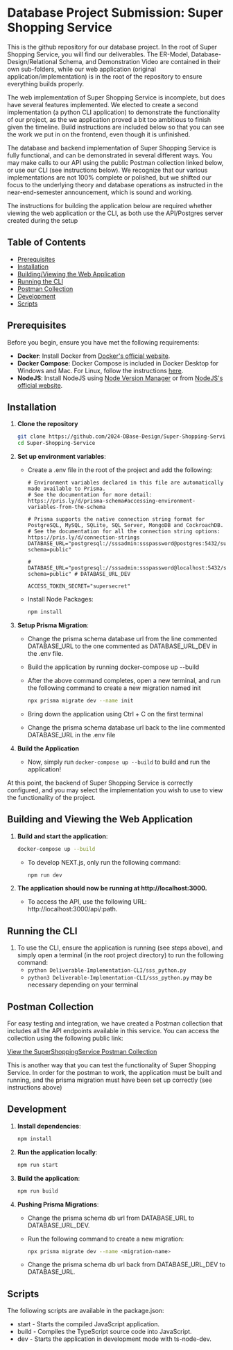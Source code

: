 # Database Project Submission: Super Shopping Service

This is the github repository for our database project. In the root of Super Shopping Service, you will find our deliverables. The ER-Model, Database-Design/Relational Schema, and Demonstration Video are contained in their own sub-folders, while our web application (original application/implementation) is in the root of the repository to ensure everything builds properly.

The web implementation of Super Shopping Service is incomplete, but does have several features implemented. We elected to create a second implementation (a python CLI application) to demonstrate the functionality of our project, as the we application proved a bit too ambitious to finish given the timeline. Build instructions are included below so that you can see the work we put in on the frontend, even though it is unfinished.

The database and backend implementation of Super Shopping Service is fully functional, and can be demonstrated in several different ways. You may make calls to our API using the public Postman collection linked below, or use our CLI (see instructions below). We recognize that our various implementations are not 100% complete or polished, but we shifted our focus to the underlying theory and database operations as instructed in the near-end-semester announcement, which is sound and working.

The instructions for building the application below are required whether viewing the web application or the CLI, as both use the API/Postgres server created during the setup

## Table of Contents

- [Prerequisites](#prerequisites)
- [Installation](#installation)
- [Building/Viewing the Web Application](#building-and-viewing-the-web-application)
- [Running the CLI](#running-the-cli)
- [Postman Collection](#postman-collection)
- [Development](#development)
- [Scripts](#scripts)

## Prerequisites

Before you begin, ensure you have met the following requirements:

- **Docker**: Install Docker from [Docker's official website](https://www.docker.com/get-started).
- **Docker Compose**: Docker Compose is included in Docker Desktop for Windows and Mac. For Linux, follow the instructions [here](https://docs.docker.com/compose/install/).
- **NodeJS**: Install NodeJS using [Node Version Manager](https://github.com/coreybutler/nvm-windows) or from [NodeJS's official website](https://nodejs.org/dist/v22.2.0/node-v22.2.0-x64.msi).

## Installation

1. **Clone the repository**

   ```bash
   git clone https://github.com/2024-DBase-Design/Super-Shopping-Service.git
   cd Super-Shopping-Service
   ```

2. **Set up environment variables**:

   - Create a .env file in the root of the project and add the following:
     ```dotenv
     # Environment variables declared in this file are automatically made available to Prisma.
     # See the documentation for more detail: https://pris.ly/d/prisma-schema#accessing-environment-variables-from-the-schema

     # Prisma supports the native connection string format for PostgreSQL, MySQL, SQLite, SQL Server, MongoDB and CockroachDB.
     # See the documentation for all the connection string options: https://pris.ly/d/connection-strings
     DATABASE_URL="postgresql://sssadmin:ssspassword@postgres:5432/supershoppingservice?schema=public"

     # DATABASE_URL="postgresql://sssadmin:ssspassword@localhost:5432/supershoppingservice?schema=public" # DATABASE_URL_DEV

     ACCESS_TOKEN_SECRET="supersecret"
     ```

   - Install Node Packages:
     ```bash
     npm install
     ```

3. **Setup Prisma Migration**:

   - Change the prisma schema database url from the line commented DATABASE_URL to the one commented as DATABASE_URL_DEV in the .env file.
   - Build the application by running docker-compose up --build
   - After the above command completes, open a new terminal, and run the following command to create a new migration named init

     ```bash
     npx prisma migrate dev --name init
     ```
     
   - Bring down the application using Ctrl + C on the first terminal
   - Change the prisma schema database url back to the line commented DATABASE_URL in the .env file

4. **Build the Application**

   - Now, simply run `docker-compose up --build` to build and run the application!

At this point, the backend of Super Shopping Service is correctly configured, and you may select the implementation you wish to use to view the functionality of the project.

## Building and Viewing the Web Application

1. **Build and start the application**:

   ```bash
   docker-compose up --build
   ```

   - To develop NEXT.js, only run the following command:

     ```bash
     npm run dev
     ```

2. **The application should now be running at http://localhost:3000.**

   - To access the API, use the following URL: http://localhost:3000/api/:path.

## Running the CLI

1. To use the CLI, ensure the application is running (see steps above), and simply open a terminal (in the root project directory) to run the following command:
   - `python Deliverable-Implementation-CLI/sss_python.py`
   - `python3 Deliverable-Implementation-CLI/sss_python.py` may be necessary depending on your terminal

## Postman Collection

For easy testing and integration, we have created a Postman collection that includes all the API endpoints available in this service. You can access the collection using the following public link:

[View the SuperShoppingService Postman Collection](https://www.postman.com/database-project-team/workspace/super-shopping-service)

This is another way that you can test the functionality of Super Shopping Service. In order for the postman to work, the application must be built and running, and the prisma migration must have been set up correctly (see instructions above)

## Development

1. **Install dependencies**:

   ```bash
   npm install
   ```

2. **Run the application locally**:

   ```bash
   npm run start
   ```

3. **Build the application**:

   ```bash
   npm run build
   ```

4. **Pushing Prisma Migrations**:

   - Change the prisma schema db url from DATABASE_URL to DATABASE_URL_DEV.
   - Run the following command to create a new migration:

     ```bash
     npx prisma migrate dev --name <migration-name>
     ```
     
   - Change the prisma schema db url back from DATABASE_URL_DEV to DATABASE_URL.

## Scripts

The following scripts are available in the package.json:

- start - Starts the compiled JavaScript application.
- build - Compiles the TypeScript source code into JavaScript.
- dev - Starts the application in development mode with ts-node-dev.
